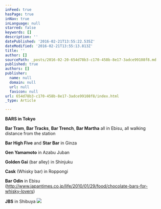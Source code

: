 ```yaml
---
inFeed: true
hasPage: true
inNav: true
inLanguage: null
starred: false
keywords: []
description: ''
datePublished: '2016-02-21T13:55:22.535Z'
dateModified: '2016-02-21T13:55:13.813Z'
title: ''
author: []
sourcePath: _posts/2016-02-20-654d78b3-c170-458b-8e17-3adce99108f8.md
published: true
authors: []
publisher:
  name: null
  domain: null
  url: null
  favicon: null
url: 654d78b3-c170-458b-8e17-3adce99108f8/index.html
_type: Article

---
```

**BARS in Tokyo**

**Bar Tram**, **Bar Tracks**, **Bar Trench**, **Bar Martha** all in Ebisu, all walking distance from the station 

**Bar High Five** and **Star Bar** in Ginza 

**Gen Yamamoto** in Azabu Juban 

**Golden Gai** (bar alley) in Shinjuku 

**Cask** (Whisky bar) in Roppongi 

**Bar Odin** in Ebisu (http://www.japantimes.co.jp/life/2010/01/29/food/chocolate-bars-for-whisky-lovers) 

**JBS** in Shibuya
![](https://the-grid-user-content.s3-us-west-2.amazonaws.com/ed1f4cb7-c43c-48f9-92aa-1841644db384.jpg)